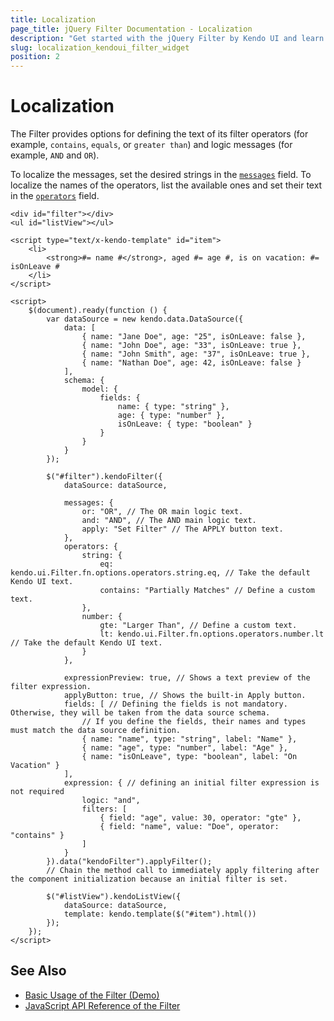 ```yaml
---
title: Localization
page_title: jQuery Filter Documentation - Localization
description: "Get started with the jQuery Filter by Kendo UI and learn how to localize the text of its filter operators."
slug: localization_kendoui_filter_widget
position: 2
---
```


# Localization

The Filter provides options for defining the text of its filter operators (for example, `contains`, `equals`, or `greater than`) and logic messages (for example, `AND` and `OR`).

To localize the messages, set the desired strings in the [`messages`](/api/javascript/ui/filter/configuration/messages) field. To localize the names of the operators, list the available ones and set their text in the [`operators`](/api/javascript/ui/filter/configuration/operators) field.

```dojo
<div id="filter"></div>
<ul id="listView"></ul>

<script type="text/x-kendo-template" id="item">
    <li>
        <strong>#= name #</strong>, aged #= age #, is on vacation: #= isOnLeave #
    </li>
</script>

<script>
    $(document).ready(function () {
        var dataSource = new kendo.data.DataSource({
            data: [
                { name: "Jane Doe", age: "25", isOnLeave: false },
                { name: "John Doe", age: "33", isOnLeave: true },
                { name: "John Smith", age: "37", isOnLeave: true },
                { name: "Nathan Doe", age: 42, isOnLeave: false }
            ],
            schema: {
                model: {
                    fields: {
                        name: { type: "string" },
                        age: { type: "number" },
                        isOnLeave: { type: "boolean" }
                    }
                }
            }
        });

        $("#filter").kendoFilter({
            dataSource: dataSource,

            messages: {
                or: "OR", // The OR main logic text.
                and: "AND", // The AND main logic text.
                apply: "Set Filter" // The APPLY button text.
            },
            operators: {
                string: {
                    eq: kendo.ui.Filter.fn.options.operators.string.eq, // Take the default Kendo UI text.
                    contains: "Partially Matches" // Define a custom text.
                },
                number: {
                    gte: "Larger Than", // Define a custom text.
                    lt: kendo.ui.Filter.fn.options.operators.number.lt // Take the default Kendo UI text.
                }
            },

            expressionPreview: true, // Shows a text preview of the filter expression.
            applyButton: true, // Shows the built-in Apply button.
            fields: [ // Defining the fields is not mandatory. Otherwise, they will be taken from the data source schema.
                // If you define the fields, their names and types must match the data source definition.
                { name: "name", type: "string", label: "Name" },
                { name: "age", type: "number", label: "Age" },
                { name: "isOnLeave", type: "boolean", label: "On Vacation" }
            ],
            expression: { // defining an initial filter expression is not required
                logic: "and",
                filters: [
                    { field: "age", value: 30, operator: "gte" },
                    { field: "name", value: "Doe", operator: "contains" }
                ]
            }
        }).data("kendoFilter").applyFilter();
        // Chain the method call to immediately apply filtering after the component initialization because an initial filter is set.

        $("#listView").kendoListView({
            dataSource: dataSource,
            template: kendo.template($("#item").html())
        });
    });
</script>
```

## See Also

* [Basic Usage of the Filter (Demo)](https://demos.telerik.com/kendo-ui/filter/index)
* [JavaScript API Reference of the Filter](/api/javascript/ui/filter)
